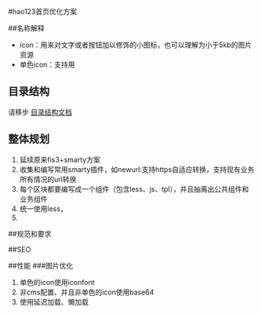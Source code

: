 #hao123首页优化方案

##名称解释
* icon：用来对文字或者按钮加以修饰的小图标，也可以理解为小于5kb的图片资源
* 单色icon：支持用


## 目录结构
请移步 [目录结构文档]((https://github.com/jnlong/fe-cli/blob/master/%E7%9B%AE%E5%BD%95%E7%BB%93%E6%9E%84.txt))

## 整体规划

1. 延续原来fis3+smarty方案
2. 收集和编写常用smarty插件，如newurl:支持https自适应转换，支持现有业务所有情况的url转换
3. 每个区块都要编写成一个组件（包含less、js、tpl），并且抽离出公共组件和业务组件
4. 统一使用less，
5. 

##规范和要求


##SEO



##性能
###图片优化
1. 单色的icon使用iconfont
1. 非cms配置、并且非单色的icon使用base64
1. 使用延迟加载、懒加载